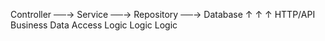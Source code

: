 Controller ──→ Service ──→ Repository ──→ Database
    ↑           ↑            ↑
 HTTP/API   Business      Data Access
 Logic      Logic         Logic